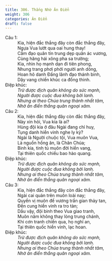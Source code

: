 ```yaml
---
title: 306. Thắng Nhờ Ân Điển
weight: 306
categories: Ân Điển
draft: false
---
```

<dl><dt>Câu 1:</dt><dd data-verse="1">Kìa, hiện đắc thắng đây còn đắc thắng đây, <br/>Ngựa Vua lướt qua oai hung thay! <br/>Cầm đạo quân tín trung dẹp quân ác vương, <br/>Cùng hăng hái xông pha sa trường; <br/>Kìa, nhìn họ mạnh dạn đi tiên phong, <br/>Nhung trang phơi phới người anh dõng, <br/>Hoan hô danh Đấng lãnh đạo thánh binh, <br/>Dậy vang chiến khúc ca đồng thinh. </dd><dt>Điệp khúc:</dt><dd data-chorus="1"><em>Trừ được địch quân không do sức mạnh, <br/>Người được cuộc đua không bởi lanh. <br/>Nhưng ai theo Chúa trung thành nhất tâm, <br/>Nhờ ân điển thắng quân ngoại xâm. </em></dd><dt>Câu 2:</dt><dd data-verse="2">Kìa, hiện đắc thắng đây còn đắc thắng đây, <br/>Này xin hỏi, Vua kia là ai? <br/>Hùng đội kia ở đâu Ngài đang chỉ huy, <br/>Tụng danh hiển vinh nghe ly kỳ? <br/>Ngài là Người chuộc tội, Vua muôn Vua, <br/>Là nguồn hồng ân, là Chân Chúa; <br/>Binh kia, tinh tú muôn đời hiển vang, <br/>Tại thiên quốc chiếu bao hào quang. </dd><dt>Điệp khúc:</dt><dd data-chorus="1"><em>Trừ được địch quân không do sức mạnh, <br/>Người được cuộc đua không bởi lanh. <br/>Nhưng ai theo Chúa trung thành nhất tâm, <br/>Nhờ ân điển thắng quân ngoại xâm. </em></dd><dt>Câu 3:</dt><dd data-verse="3">Kìa, hiện đắc thắng đây còn đắc thắng đây, <br/>Ngài cai quản trên muôn loài nay; <br/>Quyền vị muôn đế vương trần gian thảy tan, <br/>Đền cung hiển vinh ra tro tàn; <br/>Dầu vậy, đội binh theo Vua giao tranh, <br/>Muôn năm không thay lòng trung chánh, <br/>Khi cơn tranh chiến qua, họ nghỉ an, <br/>Tại thiên quốc hiển vinh, lạc hoan. </dd><dt>Điệp khúc:</dt><dd data-chorus="1"><em>Trừ được địch quân không do sức mạnh, <br/>Người được cuộc đua không bởi lanh. <br/>Nhưng ai theo Chúa trung thành nhất tâm, <br/>Nhờ ân điển thắng quân ngoại xâm. </em></dd></dl>